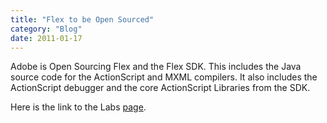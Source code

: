 ```yaml
---
title: "Flex to be Open Sourced"
category: "Blog"
date: 2011-01-17
---
```



Adobe is Open Sourcing Flex and the Flex SDK. This includes the Java source code for the ActionScript and MXML compilers. It also includes the ActionScript debugger and the core ActionScript Libraries from the SDK.

Here is the link to the Labs [page](http://labs.adobe.com/wiki/index.php/Flex:Open_Source).